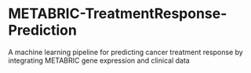 # METABRIC-TreatmentResponse-Prediction
A machine learning pipeline for predicting cancer treatment response by integrating METABRIC gene expression and clinical data
